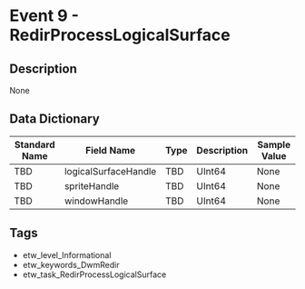 # Event 9 - RedirProcessLogicalSurface

## Description
None

## Data Dictionary
|Standard Name|Field Name|Type|Description|Sample Value|
|---|---|---|---|---|
|TBD|logicalSurfaceHandle|TBD|UInt64|None|None|
|TBD|spriteHandle|TBD|UInt64|None|None|
|TBD|windowHandle|TBD|UInt64|None|None|

## Tags
* etw_level_Informational
* etw_keywords_DwmRedir
* etw_task_RedirProcessLogicalSurface